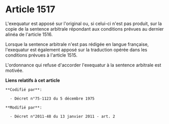 # Article 1517

L'exequatur est apposé sur l'original ou, si celui-ci n'est pas produit, sur la copie de la sentence arbitrale répondant aux
conditions prévues au dernier alinéa de l'article 1516. 

Lorsque la sentence arbitrale n'est pas rédigée en langue française, l'exequatur est également apposé sur la traduction
opérée dans les conditions prévues à l'article 1515. 

L'ordonnance qui refuse d'accorder l'exequatur à la sentence arbitrale est motivée.

**Liens relatifs à cet article**

	**Codifié par**:

	  - Décret n°75-1123 du 5 décembre 1975

	**Modifié par**:

	  - Décret n°2011-48 du 13 janvier 2011 - art. 2
